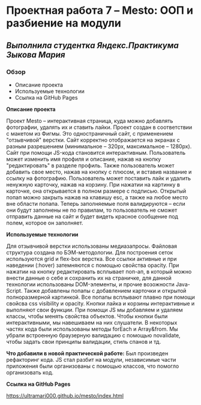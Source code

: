 # Проектная работа 7 – Mesto: ООП и разбиение на модули

## *Выполнила студентка Яндекс.Практикума Зыкова Мария*

### Обзор
* Описание проекта
* Используемые технологии
* Ссылка на GitHub Pages

**Описание проекта**

Проект Mesto – интерактивная страница, куда можно добавлять фотографии, удалять их и ставить лайки.
Проект создан в соответствии с макетом из Фигмы. Это одностраничный сайт, с применением "отзывчивой" верстки. Сайт корректно отображается на экранах с разным разрешением (минимальное – 320px, максимальное – 1280px).
Сайт при помощи JS-кода становится интерактивным. Пользователь может изменить имя профиля и описание, нажав на кнопку "редактировать" в разделе профиль. 
Также пользователь может добавить свое место, нажав на кнопку с плюсом, и вставив название и ссылку на фотографию.
Пользователь может поставить лайк и удалить ненужную карточку, нажав на корзину.
При нажатии на картинку в карточке, она открывается в полном размере с подписью.
Открытый попап можно закрыть нажав на клавишу esc, а также на любое место вне области попапа.
Теперь заполняемые поля валидируются – если они будут заполнены не по правилам, то пользователь не сможет отправить данные на сайт и будет видеть красное сообщение под полем, которое он заполняет.


**Используемые технологии**

Для отзывчивой верстки использованы медиазапросы. Файловая структура создана по БЭМ-методологии. Для построения сеток используются grid и flex-box верстка. Все ссылки активные и при наведении (:hover) затемняются с помощью свойства opacity. При нажатии на кнопку редактировать всплывает поп-ап, в который можно внести данные о себе и сохранить их на страничке, для данной технологии использованы DOM-элементы, и прочие возожности Java-Script.
Также добавлены попапы с добавлением карточки и открытой полноразмерной картинкой. 
Все попапы всплывают плавно при помощи свойсва css visibility и opacity.
Кнопки лайка и корзины интерактивные и выполняют свои функции.
При помощи JS мы добавляем и удаляем классы, чтобы менять свойства объектов. Чтобы кнопки были интерактивными, мы навешиваем на них слушатели. В некоторых частях кода были использованы методы forEach и Array&from. 
Мы убрали встроенную браузерную валидацию с помощью novalidate, чтобы задать свои принципы валидации, стиль спанов и тд.

**Что добавили в новой практической работе:**
Был произведен рефакторинг кода. JS стал разбит на модули, независимые части приложения были организованы с помощью классов, что помогло организовать код.

**Ссылка на GitHub Pages**

https://ultramari000.github.io/mesto/index.html